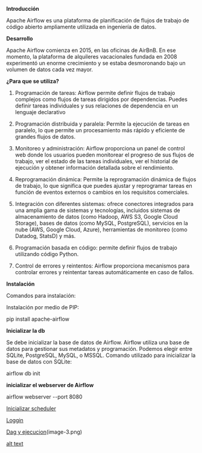 **Introducción**

Apache Airflow es una plataforma de planificación de flujos de trabajo de código abierto ampliamente utilizada en ingeniería de datos.


**Desarrollo**

Apache Airflow comienza en 2015, en las oficinas de AirBnB. En ese momento, la plataforma de alquileres vacacionales fundada en 2008 experimentó un enorme crecimiento y se estaba desmoronando bajo un volumen de datos cada vez mayor.

**¿Para que se utiliza?**

1. Programación de tareas: Airflow permite definir flujos de trabajo complejos como flujos de tareas dirigidos por dependencias. Puedes definir tareas individuales y sus relaciones de dependencia en un lenguaje declarativo

2. Programación distribuida y paralela: Permite la ejecución de tareas en paralelo, lo que permite un procesamiento más rápido y eficiente de grandes flujos de datos.

3. Monitoreo y administración: Airflow proporciona un panel de control web donde los usuarios pueden monitorear el progreso de sus flujos de trabajo, ver el estado de las tareas individuales, ver el historial de ejecución y obtener información detallada sobre el rendimiento.

4. Reprogramación dinámica: Permite la reprogramación dinámica de flujos de trabajo, lo que significa que puedes ajustar y reprogramar tareas en función de eventos externos o cambios en los requisitos comerciales.

5. Integración con diferentes sistemas: ofrece conectores integrados para una amplia gama de sistemas y tecnologías, incluidos sistemas de almacenamiento de datos (como Hadoop, AWS S3, Google Cloud Storage), bases de datos (como MySQL, PostgreSQL), servicios en la nube (AWS, Google Cloud, Azure), herramientas de monitoreo (como Datadog, StatsD) y más. 

6. Programación basada en código: permite definir flujos de trabajo utilizando código Python.

7. Control de errores y reintentos: Airflow proporciona mecanismos para controlar errores y reintentar tareas automáticamente en caso de fallos.

**Instalación**

Comandos para instalación:

Instalación por medio de PIP:

pip install apache-airflow

**Inicializar la db**

 Se debe inicializar la base de datos de Airflow. Airflow utiliza una base de datos para gestionar sus metadatos y programación. Podemos elegir entre SQLite, PostgreSQL, MySQL, o MSSQL. Comando utilizado para inicializar la base de datos con SQLite:

airflow db init

**inicializar el webserver de Airflow**

airflow webserver --port 8080

[Inicializar scheduler](image.png)

[Loggin](image-1.png)

[Dag y ejecucion](image-2.png)(image-3.png)

[alt text](image-4.png)

